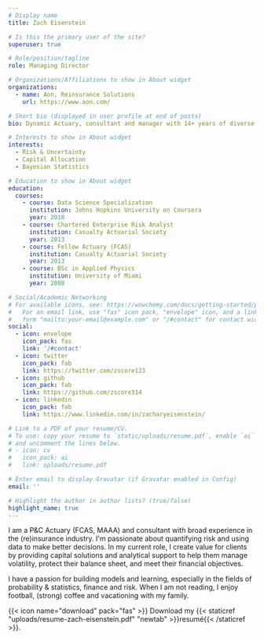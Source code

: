 ```yaml
---
# Display name
title: Zach Eisenstein

# Is this the primary user of the site?
superuser: true

# Role/position/tagline
role: Managing Director

# Organizations/Affiliations to show in About widget
organizations:
  - name: Aon, Reinsurance Solutions
    url: https://www.aon.com/

# Short bio (displayed in user profile at end of posts)
bio: Dynamic Actuary, consultant and manager with 14+ years of diverse insurance experience across property/casualty lines.

# Interests to show in About widget
interests:
  - Risk & Uncertainty
  - Capital Allocation
  - Bayesian Statistics

# Education to show in About widget
education:
  courses:
    - course: Data Science Specialization
      institution: Johns Hopkins University on Coursera
      year: 2018
    - course: Chartered Enterprise Risk Analyst
      institution: Casualty Actuarial Society
      year: 2013
    - course: Fellow Actuary (FCAS)
      institution: Casualty Actuarial Society
      year: 2013
    - course: BSc in Applied Physics
      institution: University of Miami
      year: 2008

# Social/Academic Networking
# For available icons, see: https://wowchemy.com/docs/getting-started/page-builder/#icons
#   For an email link, use "fas" icon pack, "envelope" icon, and a link in the
#   form "mailto:your-email@example.com" or "/#contact" for contact widget.
social:
  - icon: envelope
    icon_pack: fas
    link: '/#contact'
  - icon: twitter
    icon_pack: fab
    link: https://twitter.com/zscore123
  - icon: github
    icon_pack: fab
    link: https://github.com/zscore314
  - icon: linkedin
    icon_pack: fab
    link: https://www.linkedin.com/in/zacharyeisenstein/

# Link to a PDF of your resume/CV.
# To use: copy your resume to `static/uploads/resume.pdf`, enable `ai` icons in `params.toml`,
# and uncomment the lines below.
# - icon: cv
#   icon_pack: ai
#   link: uploads/resume.pdf

# Enter email to display Gravatar (if Gravatar enabled in Config)
email: ''

# Highlight the author in author lists? (true/false)
highlight_name: true
---
```


I am a P&C Actuary (FCAS, MAAA) and consultant with broad experience in the (re)insurance industry. I'm passionate about quantifying risk and using data to make better decisions. In my current role, I create value for clients by providing capital solutions and analytical support to help them manage volatility, protect their balance sheet, and meet their financial objectives.
  
I have a passion for building models and learning, especially in the fields of probability & statistics, finance and risk. When I am not reading, I enjoy football, (strong) coffee and vacationing with my family.

{{< icon name="download" pack="fas" >}} Download my {{< staticref "uploads/resume-zach-eisenstein.pdf" "newtab" >}}resumé{{< /staticref >}}.
